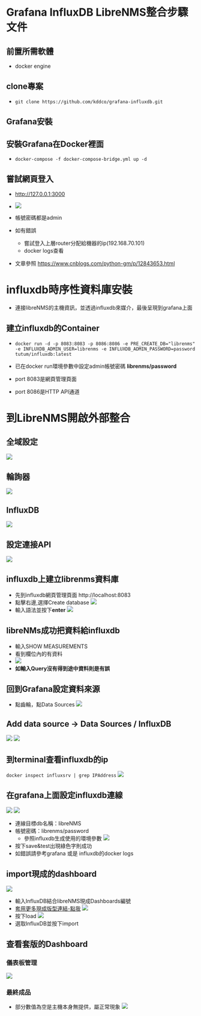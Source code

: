# Grafana InfluxDB LibreNMS整合步驟文件
## 前置所需軟體
- docker engine
## clone專案
- `git clone https://github.com/kddco/grafana-influxdb.git`
## Grafana安裝
## 安裝Grafana在Docker裡面
- `docker-compose -f docker-compose-bridge.yml up -d`
## 嘗試網頁登入
- http://127.0.0.1:3000
- ![](https://i.imgur.com/noE2vhK.png)

- 帳號密碼都是admin
- 如有錯誤
  - 嘗試登入上層router分配給機器的ip(192.168.70.101)
  - docker logs查看
- 文章參照 https://www.cnblogs.com/python-gm/p/12843653.html

# influxdb時序性資料庫安裝
- 連接libreNMS的主機資訊，並透過influxdb來媒介，最後呈現到grafana上面
## 建立influxdb的Container
- `docker run -d -p 8083:8083 -p 8086:8086 -e PRE_CREATE_DB="librenms" -e INFLUXDB_ADMIN_USER=librenms -e INFLUXDB_ADMIN_PASSWORD=password tutum/influxdb:latest`


- 已在docker run環境參數中設定admin帳號密碼 **librenms/password**
- port 8083是網頁管理頁面
- port 8086是HTTP API通道
# 到LibreNMS開啟外部整合
## 全域設定
![](https://i.imgur.com/hLRu9HQ.png)
## 輪詢器
![](https://i.imgur.com/F9GhKCP.png)
## InfluxDB 
 ![](https://i.imgur.com/LqI5EYR.png)
## 設定連接API
![](https://i.imgur.com/Qk4v5LH.png)
## influxdb上建立librenms資料庫
- 先到influxdb網頁管理頁面 http://localhost:8083
- 點擊右邊,選擇Create database
![](https://i.imgur.com/bWPAfT9.png)
- 輸入語法並按下**enter**
![](https://i.imgur.com/qhPxBTj.png)
## libreNMs成功把資料給influxdb
- 輸入SHOW MEASUREMENTS
- 看到欄位內的有資料
- ![](https://i.imgur.com/9BXrIOF.png)
- **如輸入Query沒有得到途中資料則是有誤**
## 回到Grafana設定資料來源
- 點齒輪，點Data Sources
![](https://i.imgur.com/EeeAFSp.png)
## Add data source -> Data Sources / InfluxDB
![](https://i.imgur.com/VIHAjee.png)
![](https://i.imgur.com/727GFYs.png)
## 到terminal查看influxdb的ip
`docker inspect influxsrv | grep IPAddress`
![](https://i.imgur.com/4AN7Pll.png)
## 在grafana上面設定influxdb連線
![](https://i.imgur.com/qW1jGFz.png)
![](https://i.imgur.com/vWfkyrC.png)
- 連線目標db名稱：libreNMS
- 帳號密碼：librenms/password
    - 參照influxdb生成使用的環境參數
![](https://i.imgur.com/8P1jdYt.png)
- 按下save&test出現綠色字則成功
- 如錯誤請參考grafana 或是 influxdb的docker logs
## import現成的dashboard
![](https://i.imgur.com/uHtCpaM.png)
- 輸入InfluxDB結合libreNMS現成Dashboards編號
- [套用更多現成版型連結-點我](https://grafana.com/grafana/dashboards) 
![](https://i.imgur.com/FsvPvme.png)
- 按下load
![](https://i.imgur.com/GRz58WZ.png)
- 選取InfluxDB並按下import
## 查看套版的Dashboard
### 儀表板管理
![](https://i.imgur.com/3MpF1pG.png)
### 最終成品
- 部分數值為空是主機本身無提供，屬正常現象
![](https://i.imgur.com/Wun6S18.png)






